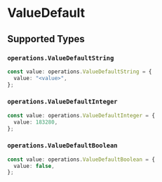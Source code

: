 # ValueDefault


## Supported Types

### `operations.ValueDefaultString`

```typescript
const value: operations.ValueDefaultString = {
  value: "<value>",
};
```

### `operations.ValueDefaultInteger`

```typescript
const value: operations.ValueDefaultInteger = {
  value: 183280,
};
```

### `operations.ValueDefaultBoolean`

```typescript
const value: operations.ValueDefaultBoolean = {
  value: false,
};
```

